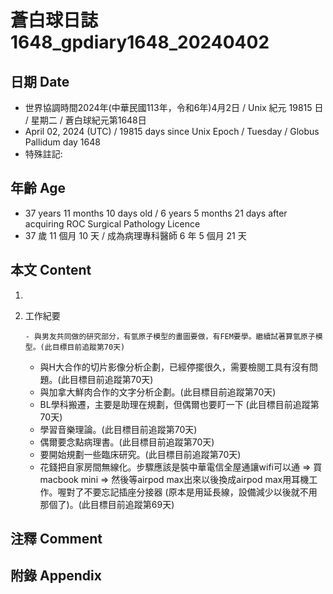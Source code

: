 [_metadata_:encoding]: - "utf-8"
[_metadata_:language]: - "zh-Hant-TW"
[_metadata_:fileformat]: - "markdown"
[_metadata_:MIME_type]: - "text/plain"
[_metadata_:markdown_version]: - "commonmark version 0.30"
[_metadata_:markdown_spec]: - "https://spec.commonmark.org/0.30/"

# 蒼白球日誌1648_gpdiary1648_20240402 #

## 日期 Date ##

* 世界協調時間2024年(中華民國113年，令和6年)4月2日 / Unix 紀元 19815 日 / 星期二 / 蒼白球紀元第1648日
* April 02, 2024 (UTC) / 19815 days since Unix Epoch / Tuesday / Globus Pallidum day 1648
* 特殊註記:

## 年齡 Age ##

* 37 years 11 months 10 days old / 6 years 5 months 21 days after acquiring ROC Surgical Pathology Licence
* 37 歲 11 個月 10 天 / 成為病理專科醫師 6 年 5 個月 21 天

## 本文 Content ##

1. 

    
2. 工作紀要

       - 與男友共同做的研究部分，有氫原子模型的畫圖要做，有FEM要學。繼續試著算氫原子模型。(此目標目前追蹤第70天)
   - 與H大合作的切片影像分析企劃，已經停擺很久，需要檢閱工具有沒有問題。(此目標目前追蹤第70天)
   - 與加拿大鮮肉合作的文字分析企劃。(此目標目前追蹤第70天)
   - BL學科搬遷，主要是助理在規劃，但偶爾也要盯一下 (此目標目前追蹤第70天)
   - 學習音樂理論。(此目標目前追蹤第70天)
   - 偶爾要念點病理書。(此目標目前追蹤第70天)
   - 要開始規劃一些臨床研究。(此目標目前追蹤第70天)
   - 花錢把自家房間無線化。步驟應該是裝中華電信全屋通讓wifi可以通 => 買macbook mini => 然後等airpod max出來以後換成airpod max用耳機工作。喔對了不要忘記插座分接器 (原本是用延長線，設備減少以後就不用那個了)。(此目標目前追蹤第69天)


## 注釋 Comment ##


## 附錄 Appendix ##

